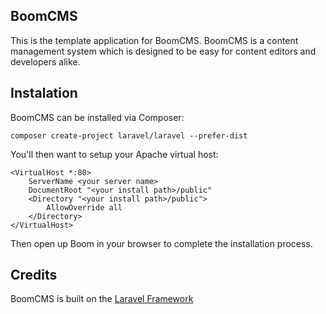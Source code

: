 ## BoomCMS

This is the template application for BoomCMS. BoomCMS is a content management system which is designed to be easy for content editors and developers alike.

## Instalation
BoomCMS can be installed via Composer:

```Shell
composer create-project laravel/laravel --prefer-dist
```

You'll then want to setup your Apache virtual host:

```ApacheConf
<VirtualHost *:80>
	ServerName <your server name>
	DocumentRoot "<your install path>/public"
	<Directory "<your install path>/public">
		AllowOverride all
	</Directory>
</VirtualHost>
```

Then open up Boom in your browser to complete the installation process.

## Credits
BoomCMS is built on the [Laravel Framework](https://github.com/laravel/laravel)